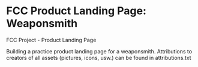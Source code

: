 # FCC Product Landing Page: Weaponsmith
FCC Project - Product Landing Page

Building a practice product landing page for a weaponsmith.
Attributions to creators of all assets (pictures, icons, usw.)
can be found in attributions.txt